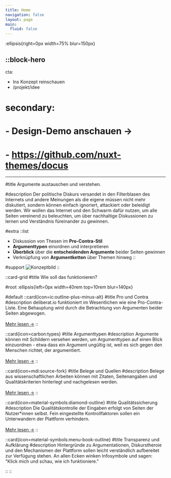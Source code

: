 ```yaml
---
title: Home
navigation: false
layout: page
main:
  fluid: false
---
```


<!-- prettier-ignore-start -->

:ellipsis{right=0px width=75% blur=150px}

::block-hero
---
cta:
  - Ins Konzept reinschauen
  - /projekt/idee
# secondary:
#   - Design-Demo anschauen →
#   - https://github.com/nuxt-themes/docus
---

#title
Argumente austauschen und verstehen.

#description
Der politische Diskurs versandet in den Filterblasen des Internets und andere Meinungen als die eigene müssen nicht mehr diskutiert, sondern können einfach ignoriert, attackiert oder beleidigt werden. Wir wollen das Internet und den Schwarm dafür nutzen, um alle Seiten vereinend zu beleuchten, um über nachhaltige Diskussionen zu lernen und Verständnis füreinander zu gewinnen.

#extra
  ::list
  - Diskussion von Thesen im **Pro-Contra-Stil**
  - **Argumenttypen** einordnen und interpretieren
  - **Überblick** über die **entscheidenden Argumente** beider Seiten gewinnen
  - Verknüpfung von **Argumentketten** über Themen hinweg
  ::

#support
![Konzeptbild](/concept-image.png)
::

::card-grid
#title
Wie soll das funktionieren?

#root
:ellipsis{left=0px width=40rem top=10rem blur=140px}

#default
  ::card{icon=ic:outline-plus-minus-alt}
  #title
  Pro und Contra
  #description
  deliberat.io funktioniert im Wesentlichen wie eine Pro-Contra-Liste. Eine Behauptung wird durch die Betrachtung von Argumenten beider Seiten abgewogen. <br><br> [Mehr lesen →](#)
  ::

  ::card{icon=carbon:types}
  #title
  Argumenttypen
  #description
  Argumente können mit Schildern versehen werden, um Argumenttypen auf einen Blick einzuordnen - etwa dass ein Argument ungültig ist, weil es sich gegen den Menschen richtet, der argumentiert. <br><br> [Mehr lesen →](3.typen.md#🧬-argumenttypen)
  ::

  <!-- ::card{icon=bi:patch-exclamation-fill}
  #title
  Entscheidende Argumente
  #description
  Oft gelten Argumente erst dann, wenn man schon davon ausgeht, dass man recht hat. Solche Folgerungen werden bei deliberat.io getrennt betrachtet von den wirklich entscheidenden Argumenten. <br><br> [Mehr lesen →](#)
  :: -->

  ::card{icon=mdi:source-fork}
  #title
  Belege und Quellen
  #description
  Belege aus wissenschaftlichen Arbeiten können mit Zitaten, Seitenangaben und Qualitätskriterien hinterlegt und nachgelesen werden. <br><br> [Mehr lesen →](3.typen.md#📖-beleg)
  ::

  ::card{icon=material-symbols:diamond-outline}
  #title
  Qualitätssicherung
  #description
  Die Qualitätskontrolle der Eingaben erfolgt von Seiten der Nutzer\*innen selbst. Fein eingestellte Kontrollfaktoren sollen ein Unterwandern der Plattform verhindern. <br><br> [Mehr lesen →](5.qualitaet.md)
  ::

  ::card{icon=material-symbols:menu-book-outline}
  #title
  Transparenz und Aufklärung
  #description
  Hintergründe zu Argumentationen, Diskurstheroie und den Mechanismen der Plattform sollen leicht verständlich aufbereitet zur Verfügung stehen. An allen Ecken winken Infosymbole und sagen: "Klick mich und schau, wie ich funktioniere."
  <!-- <br><br> [Mehr lesen →](#) -->
  ::
::


<!-- prettier-ignore-end -->
